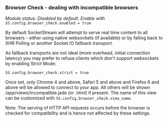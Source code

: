 ### Browser Check - dealing with incompatible browsers

_Module status: Disabled by default. Enable with `SS.config.browser_check.enabled = true`_

By default SocketStream will attempt to serve real time content to all browsers - either using native websockets (if available) or by falling back to XHR Polling or another Socket.IO fallback transport.

As fallback transports are not ideal (more overhead, initial connection latency) you may prefer to refuse clients which don't support websockets by enabling Strict Mode:

``` coffee-script
SS.config.browser_check.strict = true
```
    
Once set, only Chrome 4 and above, Safari 5 and above and Firefox 6 and above will be allowed to connect to your app. All others will be shown /app/views/incompatible.jade (or .html) if present. The name of this view can be customized with `SS.config.browser_check.view_name`.

Note: The serving of HTTP API requests occurs before the browser is checked for compatibility and is hence not affected by these settings.